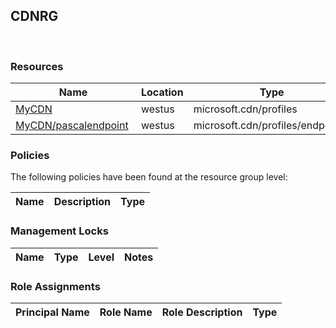 
## CDNRG 
 
### Resources


| Name | Location | Type |
| --- | --- | --- |
| [MyCDN](MyCDN--996486453.md)  | westus  | microsoft.cdn/profiles  |
| [MyCDN/pascalendpoint](MyCDN/pascalendpoint--968958809.md)  | westus  | microsoft.cdn/profiles/endpoints  |

### Policies
The following policies have been found at the resource group level: 

| Name | Description | Type |
| --- | --- | --- |

### Management Locks


| Name | Type | Level | Notes |
| --- | --- | --- | --- |

### Role Assignments


| Principal Name | Role Name | Role Description | Type |
| --- | --- | --- | --- |
